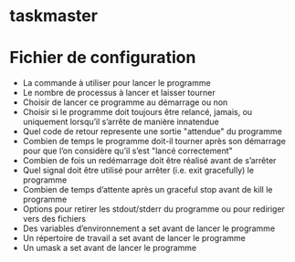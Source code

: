 # taskmaster
# Fichier de configuration
- La commande à utiliser pour lancer le programme
- Le nombre de processus à lancer et laisser tourner
- Choisir de lancer ce programme au démarrage ou non
- Choisir si le programme doit toujours être relancé, jamais, ou uniquement lorsqu’il
s’arrête de manière innatendue
- Quel code de retour represente une sortie "attendue" du programme
- Combien de temps le programme doit-il tourner après son démarrage pour que
l’on considère qu’il s’est "lancé correctement"
- Combien de fois un redémarrage doit être réalisé avant de s’arrêter
- Quel signal doit être utilisé pour arrêter (i.e. exit gracefully) le programme
- Combien de temps d’attente après un graceful stop avant de kill le programme
- Options pour retirer les stdout/stderr du programme ou pour rediriger vers des
fichiers
- Des variables d’environnement a set avant de lancer le programme
- Un répertoire de travail a set avant de lancer le programme
- Un umask a set avant de lancer le programme